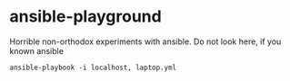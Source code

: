 # ansible-playground
Horrible non-orthodox experiments with ansible. Do not look here, if you known ansible

```
ansible-playbook -i localhost, laptop.yml
```


